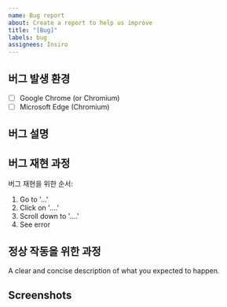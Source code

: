 ```yaml
---
name: Bug report
about: Create a report to help us improve
title: "[Bug]"
labels: bug
assignees: Insiro
---
```


## 버그 발생 환경
* [ ] Google Chrome (or Chromium)  
* [ ] Microsoft Edge (Chromium)

## 버그 설명



## 버그 재현 과정
버그 재현을 위한 순서:
1. Go to '...'
2. Click on '....'
3. Scroll down to '....'
4. See error

## 정상 작동을 위한 과정
A clear and concise description of what you expected to happen.

## Screenshots
